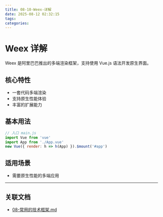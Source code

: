 ```yaml
---
title: 08-10-Weex-详解
date: 2025-08-12 02:32:15
tags:
categories:
---
```


# Weex 详解

Weex 是阿里巴巴推出的多端渲染框架，支持使用 Vue.js 语法开发原生界面。

## 核心特性

- 一套代码多端渲染
- 支持原生性能体验
- 丰富的扩展能力

## 基本用法

```js
// 入口 main.js
import Vue from 'vue'
import App from './App.vue'
new Vue({ render: h => h(App) }).$mount('#app')
```

## 适用场景

- 需要原生性能的多端应用

---

## 关联文档

- [08-常用的技术框架.md](./08-常用的技术框架.md)